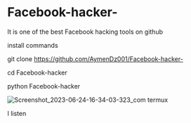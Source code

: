 # Facebook-hacker-

It is one of the best Facebook hacking tools on github 

install commands 

git clone https://github.com/AymenDz001/Facebook-hacker-

cd Facebook-hacker

python Facebook-hacker

![Screenshot_2023-06-24-16-34-03-323_com termux](https://github.com/AymenDz001/Facebook-hacker-/assets/136994788/98f8fc46-f367-490c-a2d6-1be1a815115f)

I listen 
